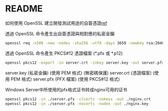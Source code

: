 # README

如何使用 OpenSSL 建立開發測試用途的自簽憑證[ref]

透過 OpenSSL 命令產生出自簽憑證與相對應的私密金鑰

```sh
openssl req -x509 -new -nodes -sha256 -utf8 -days 3650 -newkey rsa:2048 -keyout server.key -out server.crt -config ssl.conf
```

透過 OpenSSL 命令產生 PKCS#12 憑證檔案 (*.pfx 或 *.p12)

```sh
openssl pkcs12 -export -in server.crt -inkey server.key -out server.pfx
```

server.key (私密金鑰) (使用 PEM 格式) (無密碼保護)
server.crt (憑證檔案) (使用 PEM 格式)
server.pfx (PFX 檔案) (使用 PKCS#12 格式)

Windows Server中所使用的pfx格式证书转成nginx可用的证书

```sh
openssl pkcs12 -in ./server.pfx -clcerts -nokeys -out ./nginx.crt
openssl pkcs12 -in ./server.pfx -nocerts -nodes -out ./nginx.key
```

[ref]: https://blog.miniasp.com/post/2019/02/25/Creating-Self-signed-Certificate-using-OpenSSL "Creating-Self-signed-Certificate-using-OpenSSL"

